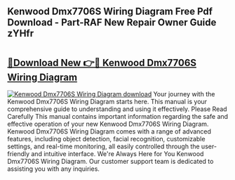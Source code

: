 ## Kenwood Dmx7706S Wiring Diagram Free Pdf Download - Part-RAF New Repair Owner Guide zYHfr

# <h2><a href="http://dfjqgfj.blite.top/?on=Kenwood+Dmx7706S+Wiring+Diagram">🔗Download New 👉🔴 Kenwood Dmx7706S Wiring Diagram</a></h2>

[![Kenwood Dmx7706S Wiring Diagram download](https://i.imgur.com/lujVjoI.png)](http://dfjqgfj.blite.top/?on=Kenwood+Dmx7706S+Wiring+Diagram)
Your journey with the Kenwood Dmx7706S Wiring Diagram starts here. This manual is your comprehensive guide to understanding and using it effectively. Please Read Carefully This manual contains important information regarding the safe and effective operation of your new Kenwood Dmx7706S Wiring Diagram. Kenwood Dmx7706S Wiring Diagram comes with a range of advanced features, including object detection, facial recognition, customizable settings, and real-time monitoring, all easily controlled through the user-friendly and intuitive interface. We're Always Here for You Kenwood Dmx7706S Wiring Diagram. Our customer support team is dedicated to assisting you with any inquiries.
